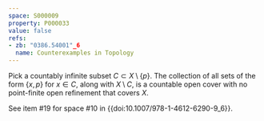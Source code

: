 ```yaml
---
space: S000009
property: P000033
value: false
refs:
- zb: "0386.54001"_6
  name: Counterexamples in Topology
---
```


Pick a countably infinite subset $C \subset X \setminus \{p\}$. The collection of all sets of the form $\{x,p\}$ for $x \in C$, along with $X \setminus C$, is a countable open cover with no point-finite open refinement that covers $X$.

See item #19 for space #10 in {{doi:10.1007/978-1-4612-6290-9_6}}.
